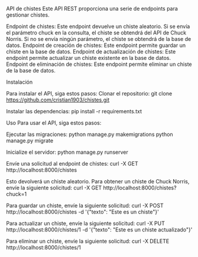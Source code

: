 API de chistes
Este API REST proporciona una serie de endpoints para gestionar chistes.

Endpoint de chistes: Este endpoint devuelve un chiste aleatorio. Si se envía el parámetro chuck en la consulta, el chiste se obtendrá del API de Chuck Norris. Si no se envía ningún parámetro, el chiste se obtendrá de la base de datos.
Endpoint de creación de chistes: Este endpoint permite guardar un chiste en la base de datos.
Endpoint de actualización de chistes: Este endpoint permite actualizar un chiste existente en la base de datos.
Endpoint de eliminación de chistes: Este endpoint permite eliminar un chiste de la base de datos.

Instalación

Para instalar el API, siga estos pasos:
Clonar el repositorio:
git clone https://github.com/cristian1903/chistes.git

Instalar las dependencias:
pip install -r requirements.txt

Uso
Para usar el API, siga estos pasos:

Ejecutar las migraciones:
python manage.py makemigrations
python manage.py migrate

Inicialize el servidor:
python manage.py runserver

Envíe una solicitud al endpoint de chistes:
curl -X GET http://localhost:8000/chistes

Esto devolverá un chiste aleatorio.
Para obtener un chiste de Chuck Norris, envíe la siguiente solicitud:
curl -X GET http://localhost:8000/chistes?chuck=1

Para guardar un chiste, envíe la siguiente solicitud:
curl -X POST http://localhost:8000/chistes -d '{"texto": "Este es un chiste"}'

Para actualizar un chiste, envíe la siguiente solicitud:
curl -X PUT http://localhost:8000/chistes/1 -d '{"texto": "Este es un chiste actualizado"}'

Para eliminar un chiste, envíe la siguiente solicitud:
curl -X DELETE http://localhost:8000/chistes/1


